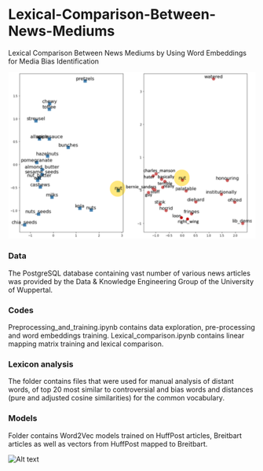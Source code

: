 # Lexical-Comparison-Between-News-Mediums
Lexical Comparison Between News Mediums by Using Word Embeddings for Media Bias Identification

![Alt text](https://github.com/LadaRudnitckaia/Lexical-Comparison-Between-News-Mediums/blob/master/Lexicon%20analysis/nut_context.png)

### Data
The PostgreSQL database containing vast number of various news articles was provided by the Data & Knowledge Engineering Group of the University of Wuppertal.

### Codes
Preprocessing_and_training.ipynb contains data exploration, pre-processing and word embeddings training.
Lexical_comparison.ipynb contains linear mapping matrix training and lexical comparison.

### Lexicon analysis
The folder contains files that were used for manual analysis of distant words, of top 20 most similar to controversial and bias words and distances (pure and adjusted cosine similarities) for the common vocabulary.

### Models
Folder contains Word2Vec models trained on HuffPost articles, Breitbart articles as well as vectors from HuffPost mapped to Breitbart.

![Alt text](/relative/path/to/img.jpg?raw=true "Optional Title")
